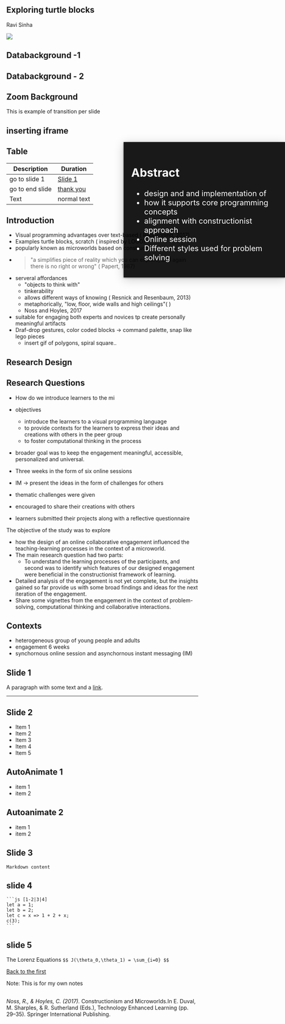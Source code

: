 ## Exploring turtle blocks

Ravi Sinha

![](https://upload.wikimedia.org/wikipedia/commons/d/da/Straight_line_turtle_graphics.gif)


## Databackground -1
<!-- .element: style="color: rgb(204,0,86); background-color: rgba(0, 0, 0, 0.9); padding: 20px;" -->

<!-- .slide: data-background="https://upload.wikimedia.org/wikipedia/commons/d/da/Straight_line_turtle_graphics.gif" data-background-repeat="repeat" data-background-size="250px"-->


## Databackground - 2
<!-- .element: style="color: rgb(204,0,86)" -->

<!-- (18,2,34), (40,0,80), (204,0,86), (255,78,78), (249,242,242)-->


## Zoom Background 

<!-- .slide: data-background="rgba(204,0,86,.5)" data-background-transition="zoom"-->
This is example of transition per slide


## inserting iframe

<!-- .slide: data-background-iframe="https://turtle.sugarlabs.org" data-background-interactive-->

<div style="position: absolute; width: 40%; right: 0; box-shadow: 0 1px 4px rgba(0,0,0,0.5), 0 5px 25px rgba(0,0,0,0.2); background-color: rgba(0, 0, 0, 0.9); color: #fff; padding: 20px; font-size: 20px; text-align: left">

## Abstract

- design and and implementation of 
- how it supports core programming concepts 
- alignment with constructionist approach
- Online session
- Different styles used for problem solving
</div>


## Table

|Description|Duration|
|---|---|
|go to slide 1 | [Slide 1](#exploring-turtle-blocks)|
|go to end slide| [thank you](#slide-5)|
|Text | normal text|


## Introduction
- Visual programming advantages over text-based ( Reopenning, 2017)
- Examples turtle blocks, scratch ( inspired by LOGO)
- popularly known as microworlds based on constructionist ideas
- > "a simplifies piece of reality which you can explore, and again there is no right or wrong" ( Papert, 1987)
- serveral affordances
	- "objects to think with"
	- tinkerability
	- allows different ways of knowing ( Resnick and Resenbaum, 2013)
	- metaphorically, "low, floor, wide walls and high ceilings"( ) 	
	- Noss and Hoyles, 2017
- suitable for engaging both experts and novices tp create personally meaningful artifacts
- Draf-drop gestures, color coded blocks -> command palette, snap like lego pieces
	- insert gif of polygons, spiral square..


## Research Design


## Research Questions
- How do we introduce learners to the mi
- objectives
	- introduce the learners to a visual programming language
	- to provide contexts for the learners to express their ideas and creations with others in the peer group
	- to foster computational thinking in the process 
- broader goal was to keep the engagement meaningful, accessible, personalized and universal. 

- Three weeks in the form of six online sessions
- IM -> present the ideas in the form of challenges for others 
- thematic challenges were given
- encouraged to share their creations with others
- learners submitted their projects along with a reflective questionnaire

The objective of the study was to explore 
- how the design of an online collaborative engagement influenced the teaching-learning processes in the context of a microworld.
- The main research question had two parts:
	- To understand the learning processes of the participants, and second was to identify which features of our designed engagement were beneficial in the constructionist framework of learning. 
- Detailed analysis of the engagement is not yet complete, but the insights gained so far provide us with some broad findings and ideas for the next iteration of the engagement.
- Share some vignettes from the engagement in the context of problem-solving, computational thinking and collaborative interactions.


## Contexts
- heterogeneous group of young people and adults 
- engagement 6 weeks
- synchornous online session and asynchornous instant messaging (IM)


## Slide 1

 A paragraph with some text and a [link](http://hakim.se).

 ---


 ## Slide 2

- Item 1 <!-- .element: class="fragment" data-fragment-index="1"-->
- Item 2 <!-- .element: class="fragment" data-fragment-index="2" -->
- Item 3 <!-- .element: class="fragment" data-fragment-index="3" class="fragment highlight-red" -->
- Item 4 <!-- .element: class="fragment" data-fragment-index="3" class="fragment highlight-blue" -->
- Item 5 <!-- .element: class="fragment" data-fragment-index="3" class="fragment highlight-green" -->


## AutoAnimate 1

 <!-- .slide: data-auto-animate data-auto-animate-easing="cubic-bezier(0.770, 0.000, 0.175, 1.000)"-->
- item 1  <!-- .element: data-id="box1" data-auto-animate-delay="0" style="background: cyan; width: 150px; height: 100px; margin: 10px;" -->
- item 2  <!-- .element: data-id="box2" data-auto-animate-delay="0.1" style="background: magenta; width: 150px; height: 100px; margin: 10px;" -->


## Autoanimate 2

 <!-- .slide: data-auto-animate data-auto-animate-easing="cubic-bezier(0.770, 0.000, 0.175, 1.000)"-->
- item 1  <!-- .element: data-id="box1" style="background: cyan; width: 300px; height: 300px; border-radius: 200px;" -->
- item 2  <!-- .element: data-id="box2" style="background: magenta; width: 200px; height: 200px; border-radius: 200px;"-->


 ## Slide 3

   <!-- .slide: data-background="#ff0000" -->
    Markdown content


## slide 4

    ```js [1-2|3|4]
    let a = 1;
    let b = 2;
    let c = x => 1 + 2 + x;
    c(3);
    ```


## slide 5

The Lorenz Equations
`$$ J(\theta_0,\theta_1) = \sum_{i=0} $$`

[Back to the first](#/0)

Note:
This is for my own notes


## 

_Noss, R., & Hoyles, C. (2017)._ Constructionism and Microworlds.In E. Duval, M. Sharples, & R. Sutherland (Eds.), Technology Enhanced Learning (pp. 29–35). Springer International Publishing.<!-- .element: style="background: magenta; width: auto; height: auto; border-radius: auto;"-->

